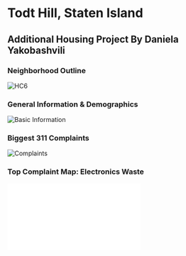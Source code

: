 # Todt Hill, Staten Island
## Additional Housing Project                    By Daniela Yakobashvili          

### Neighborhood Outline
![HC6](dyakoby.github.io/HC6.png)

### General Information & Demographics
![Basic Information](dyakoby.github.io/Basic.png)

### Biggest 311 Complaints 
![Complaints](dyakoby.github.io/complaints.png)

### Top Complaint Map: Electronics Waste 
![Top Complaint](dyakoby.github.io/complaintMap.html)
